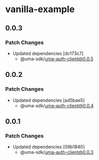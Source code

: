 # vanilla-example

## 0.0.3

### Patch Changes

- Updated dependencies [dc173c7]
  - @uma-sdk/uma-auth-client@0.0.5

## 0.0.2

### Patch Changes

- Updated dependencies [ad5bae5]
  - @uma-sdk/uma-auth-client@0.0.4

## 0.0.1

### Patch Changes

- Updated dependencies [09b1840]
  - @uma-sdk/uma-auth-client@0.0.3
